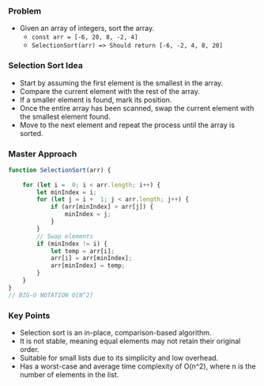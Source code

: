 ### Problem

- Given an array of integers, sort the array.
    - `const arr = [-6, 20, 8, -2, 4]`
    - `SelectionSort(arr) => Should return [-6, -2, 4, 8, 20]`

### Selection Sort Idea

- Start by assuming the first element is the smallest in the array.
- Compare the current element with the rest of the array.
- If a smaller element is found, mark its position.
- Once the entire array has been scanned, swap the current element with the smallest element found.
- Move to the next element and repeat the process until the array is sorted.

### Master Approach

```js
function SelectionSort(arr) {
    
    for (let i =  0; i < arr.length; i++) {
        let minIndex = i;
        for (let j = i +  1; j < arr.length; j++) {
            if (arr[minIndex] > arr[j]) {
                minIndex = j;
            }
        }
        // Swap elements
        if (minIndex != i) {
            let temp = arr[i];
            arr[i] = arr[minIndex];
            arr[minIndex] = temp;
        }
    }
}
// BIG-O NOTATION O[N^2]  

```


### Key Points

- Selection sort is an in-place, comparison-based algorithm.
- It is not stable, meaning equal elements may not retain their original order.
- Suitable for small lists due to its simplicity and low overhead.
- Has a worst-case and average time complexity of O(n^2), where n is the number of elements in the list.